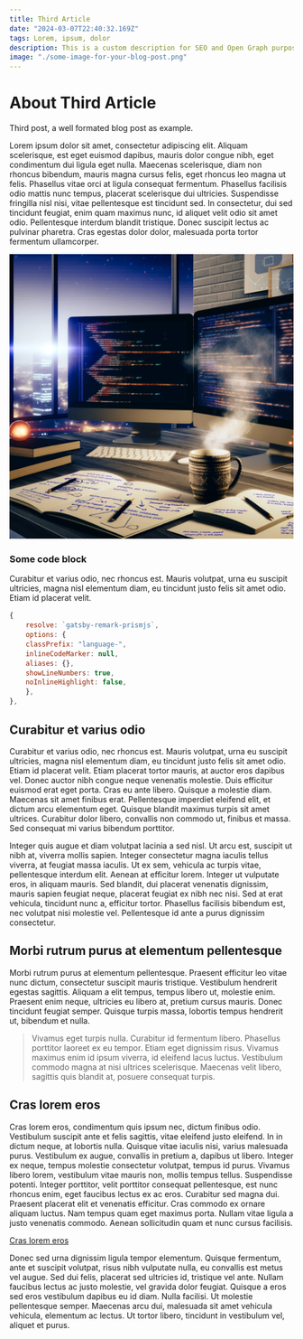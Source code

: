 ```yaml
---
title: Third Article
date: "2024-03-07T22:40:32.169Z"
tags: Lorem, ipsum, dolor
description: This is a custom description for SEO and Open Graph purposes, rather than the default generated excerpt. Simply add a description field to the frontmatter.
image: "./some-image-for-your-blog-post.png"
---
```


# About Third Article

Third post, a well formated blog post as example.

Lorem ipsum dolor sit amet, consectetur adipiscing elit. Aliquam scelerisque, est eget euismod dapibus, mauris dolor congue nibh, eget condimentum dui ligula eget nulla. Maecenas scelerisque, diam non rhoncus bibendum, mauris magna cursus felis, eget rhoncus leo magna ut felis. Phasellus vitae orci at ligula consequat fermentum. Phasellus facilisis odio mattis nunc tempus, placerat scelerisque dui ultricies. Suspendisse fringilla nisl nisi, vitae pellentesque est tincidunt sed. In consectetur, dui sed tincidunt feugiat, enim quam maximus nunc, id aliquet velit odio sit amet odio. Pellentesque interdum blandit tristique. Donec suscipit lectus ac pulvinar pharetra. Cras egestas dolor dolor, malesuada porta tortor fermentum ullamcorper.

![some image for your blog post](./some-image-for-your-blog-post.png)

### Some code block

Curabitur et varius odio, nec rhoncus est. Mauris volutpat, urna eu suscipit ultricies, magna nisl elementum diam, eu tincidunt justo felis sit amet odio. Etiam id placerat velit.

```javascript
{
    resolve: `gatsby-remark-prismjs`,
    options: {
    classPrefix: "language-",
    inlineCodeMarker: null,
    aliases: {},
    showLineNumbers: true,
    noInlineHighlight: false,
    },
},
```

## Curabitur et varius odio

Curabitur et varius odio, nec rhoncus est. Mauris volutpat, urna eu suscipit ultricies, magna nisl elementum diam, eu tincidunt justo felis sit amet odio. Etiam id placerat velit. Etiam placerat tortor mauris, at auctor eros dapibus vel. Donec auctor nibh congue neque venenatis molestie. Duis efficitur euismod erat eget porta. Cras eu ante libero. Quisque a molestie diam. Maecenas sit amet finibus erat. Pellentesque imperdiet eleifend elit, et dictum arcu elementum eget. Quisque blandit maximus turpis sit amet ultrices. Curabitur dolor libero, convallis non commodo ut, finibus et massa. Sed consequat mi varius bibendum porttitor.

Integer quis augue et diam volutpat lacinia a sed nisl. Ut arcu est, suscipit ut nibh at, viverra mollis sapien. Integer consectetur magna iaculis tellus viverra, at feugiat massa iaculis. Ut ex sem, vehicula ac turpis vitae, pellentesque interdum elit. Aenean at efficitur lorem. Integer ut vulputate eros, in aliquam mauris. Sed blandit, dui placerat venenatis dignissim, mauris sapien feugiat neque, placerat feugiat ex nibh nec nisi. Sed at erat vehicula, tincidunt nunc a, efficitur tortor. Phasellus facilisis bibendum est, nec volutpat nisi molestie vel. Pellentesque id ante a purus dignissim consectetur.

## Morbi rutrum purus at elementum pellentesque

Morbi rutrum purus at elementum pellentesque. Praesent efficitur leo vitae nunc dictum, consectetur suscipit mauris tristique. Vestibulum hendrerit egestas sagittis. Aliquam a elit tempus, tempus libero ut, molestie enim. Praesent enim neque, ultricies eu libero at, pretium cursus mauris. Donec tincidunt feugiat semper. Quisque turpis massa, lobortis tempus hendrerit ut, bibendum et nulla.

> Vivamus eget turpis nulla. Curabitur id fermentum libero. Phasellus porttitor laoreet ex eu tempor. Etiam eget dignissim risus. Vivamus maximus enim id ipsum viverra, id eleifend lacus luctus. Vestibulum commodo magna at nisi ultrices scelerisque. Maecenas velit libero, sagittis quis blandit at, posuere consequat turpis.

## Cras lorem eros

Cras lorem eros, condimentum quis ipsum nec, dictum finibus odio. Vestibulum suscipit ante et felis sagittis, vitae eleifend justo eleifend. In in dictum neque, at lobortis nulla. Quisque vitae iaculis nisi, varius malesuada purus. Vestibulum ex augue, convallis in pretium a, dapibus ut libero. Integer ex neque, tempus molestie consectetur volutpat, tempus id purus. Vivamus libero lorem, vestibulum vitae mauris non, mollis tempus tellus. Suspendisse potenti. Integer porttitor, velit porttitor consequat pellentesque, est nunc rhoncus enim, eget faucibus lectus ex ac eros. Curabitur sed magna dui. Praesent placerat elit et venenatis efficitur. Cras commodo ex ornare aliquam luctus. Nam tempus quam eget maximus porta. Nullam vitae ligula a justo venenatis commodo. Aenean sollicitudin quam et nunc cursus facilisis.

[Cras lorem eros](https://google.com)

Donec sed urna dignissim ligula tempor elementum. Quisque fermentum, ante et suscipit volutpat, risus nibh vulputate nulla, eu convallis est metus vel augue. Sed dui felis, placerat sed ultricies id, tristique vel ante. Nullam faucibus lectus ac justo molestie, vel gravida dolor feugiat. Quisque a eros sed eros vestibulum dapibus eu id diam. Nulla facilisi. Ut molestie pellentesque semper. Maecenas arcu dui, malesuada sit amet vehicula vehicula, elementum ac lectus. Ut tortor libero, tincidunt in vestibulum vel, aliquet et purus.

